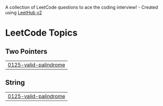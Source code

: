 A collection of LeetCode questions to ace the coding interview! - Created using [LeetHub v2](https://github.com/arunbhardwaj/LeetHub-2.0)
<!---LeetCode Topics Start-->
# LeetCode Topics
## Two Pointers
|  |
| ------- |
| [0125-valid-palindrome](https://github.com/abraham-diress/problem-solving/tree/master/0125-valid-palindrome) |
## String
|  |
| ------- |
| [0125-valid-palindrome](https://github.com/abraham-diress/problem-solving/tree/master/0125-valid-palindrome) |
<!---LeetCode Topics End-->